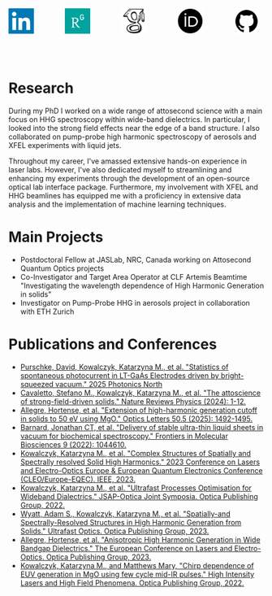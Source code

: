 <html lang="en">
<head>
    <meta charset="UTF-8">
    <meta name="viewport" content="width=device-width, initial-scale=1.0">
    <title>Links</title>
    <style>
        .image-container {
            display: flex;
            justify-content: space-between;
            align-items: center;
        }
        .image-link {
            width: 50px;
            margin-right: 10px; /* Space between each image */
        }
    </style>
</head>
<body>
    <div class="image-container">
        <a class="image-link" href="https://uk.linkedin.com/in/katarzyna-m-kowalczyk"><img src="assets/linkedin.png" alt="LinkedIn"></a>
        <a class="image-link" href="https://www.researchgate.net/profile/Kasia-Kowalczyk-2"><img src="assets/researchgate.png" alt="ResearchGate"></a>
        <a class="image-link" href="https://scholar.google.com/citations?user=r55HhqcAAAAJ&hl=en"><img src="assets/google-scholar.png" alt="Google Scholar"></a>
        <a class="image-link" href="https://orcid.org/0009-0002-8884-6061"><img src="assets/orcid.png" alt="ORCID"></a>
        <a class="image-link" href="https://github.com/KasiaKoo"><img src="assets/github.png" alt="GitHub"></a>
    </div>
</body>
</html>

<br/><br/>

# Research

During my PhD I worked on a wide range of attosecond science with a main focus on HHG spectroscopy within wide-band dielectrics. In particular, I looked into the strong field effects near the edge of a band structure. I also collaborated on pump-probe high harmonic spectroscopy of aerosols and XFEL experiments with liquid jets.

Throughout my career, I've amassed extensive hands-on experience in laser labs. However, I've also dedicated myself to streamlining and enhancing my experiments through the development of an open-source optical lab interface package. Furthermore, my involvement with XFEL and HHG beamlines has equipped me with a proficiency in extensive data analysis and the implementation of machine learning techniques.


# Main Projects
- Postdoctoral Fellow at JASLab, NRC, Canada working on Attosecond Quantum Optics projects
- Co-Investigator and Target Area Operator at CLF Artemis Beamtime "Investigating the wavelength dependence of High Harmonic Generation in solids"
- Investigator on Pump-Probe HHG in aerosols project in collaboration with ETH Zurich 


# Publications and Conferences 
- [Purschke, David, Kowalczyk, Katarzyna M., et al. "Statistics of spontaneous photocurrent in LT-GaAs Electrodes driven by bright-squeezed vacuum." 2025 Photonics North](https://conferium.com/Clients/256_web/index.lasso)
- [Cavaletto, Stefano M., Kowalczyk, Katarzyna M., et al. "The attoscience of strong-field-driven solids." Nature Reviews Physics (2024): 1-12.](https://www.nature.com/articles/s42254-024-00784-3)
- [Allegre, Hortense, et al. "Extension of high-harmonic generation cutoff in solids to 50 eV using MgO." Optics Letters 50.5 (2025): 1492-1495.](https://opg.optica.org/ol/fulltext.cfm?uri=ol-50-5-1492&id=568216)
- [Barnard, Jonathan CT, et al. "Delivery of stable ultra-thin liquid sheets in vacuum for biochemical spectroscopy." Frontiers in Molecular Biosciences 9 (2022): 1044610.](https://www.frontiersin.org/articles/10.3389/fmolb.2022.1044610/full)
- [Kowalczyk, Katarzyna M., et al. "Complex Structures of Spatially and Spectrally resolved Solid High Harmonics." 2023 Conference on Lasers and Electro-Optics Europe & European Quantum Electronics Conference (CLEO/Europe-EQEC). IEEE, 2023. ](https://ieeexplore.ieee.org/abstract/document/10231940)
- [Kowalczyk, Katarzyna M., et al. "Ultrafast Processes Optimisation for Wideband Dialectrics." JSAP-Optica Joint Symposia. Optica Publishing Group, 2022.](https://opg.optica.org/abstract.cfm?uri=jsapo-2022-21p_C302_8)
- [Wyatt, Adam S., Kowalczyk, Katarzyna M., et al. "Spatially-and Spectrally-Resolved Structures in High Harmonic Generation from Solids." Ultrafast Optics. Optica Publishing Group, 2023.](https://opg.optica.org/abstract.cfm?uri=ufo-2023-F2.3)
- [Allegre, Hortense, et al. "Anisotropic High Harmonic Generation in Wide Bandgap Dielectrics." The European Conference on Lasers and Electro-Optics. Optica Publishing Group, 2023.](https://opg.optica.org/abstract.cfm?uri=CLEO_Europe-2023-cg_1_4)
- [Kowalczyk, Katarzyna M., and Matthews Mary, "Chirp dependence of EUV generation in MgO using few cycle mid-IR pulses." High Intensity Lasers and High Field Phenomena. Optica Publishing Group, 2022.](https://opg.optica.org/abstract.cfm?uri=HILAS-2022-HTh3B.1)
